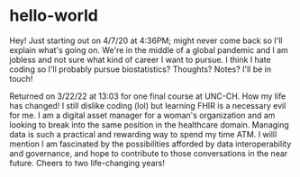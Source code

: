 # hello-world

Hey! Just starting out on 4/7/20 at 4:36PM; might never come back so I'll explain what's going on. We're in the middle of a 
global pandemic and I am jobless and not sure what kind of career I want to pursue. I think I hate coding so I'll probably 
pursue biostatistics? Thoughts? Notes? I'll be in touch!

Returned on 3/22/22 at 13:03 for one final course at UNC-CH. How my life has changed! I still dislike coding (lol) but learning FHIR is a necessary evil for me. I am a digital asset manager for a woman's organization and am looking to break into the same position in the healthcare domain. Managing data is such a practical and rewarding way to spend my time ATM. I willl mention I am fascinated by the possibilities afforded by data interoperability and governance, and hope to contribute to those conversations in the near future. Cheers to two life-changing years!
